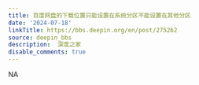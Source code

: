 ```yaml
---
title: 百度网盘的下载位置只能设置在系统分区不能设置在其他分区
date: '2024-07-18'
linkTitle: https://bbs.deepin.org/en/post/275262
source: deepin_bbs
description:  深度之家 
disable_comments: true
---
```

NA
